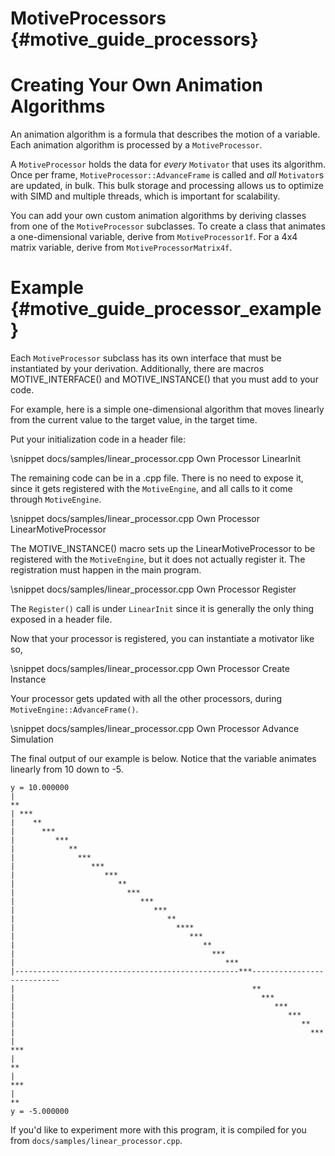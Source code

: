 MotiveProcessors   {#motive_guide_processors}
================

# Creating Your Own Animation Algorithms

An animation algorithm is a formula that describes the motion of a variable.
Each animation algorithm is processed by a `MotiveProcessor`.

A `MotiveProcessor` holds the data for *every* `Motivator` that uses its
algorithm. Once per frame, `MotiveProcessor::AdvanceFrame` is called and
*all* `Motivator`s are updated, in bulk. This bulk storage and processing allows
us to optimize with SIMD and multiple threads, which is important for
scalability.

You can add your own custom animation algorithms by deriving classes from
one of the `MotiveProcessor` subclasses. To create a class that animates a
one-dimensional variable, derive from `MotiveProcessor1f`. For a 4x4 matrix
variable, derive from `MotiveProcessorMatrix4f`.

# Example  {#motive_guide_processor_example}

Each `MotiveProcessor` subclass has its own interface that must be instantiated
by your derivation. Additionally, there are macros MOTIVE_INTERFACE() and
MOTIVE_INSTANCE() that you must add to your code.

For example, here is a simple one-dimensional algorithm that moves linearly
from the current value to the target value, in the target time.

Put your initialization code in a header file:

\snippet docs/samples/linear_processor.cpp Own Processor LinearInit

The remaining code can be in a .cpp file. There is no need to expose it, since
it gets registered with the `MotiveEngine`, and all calls to it come through
`MotiveEngine`.

\snippet docs/samples/linear_processor.cpp Own Processor LinearMotiveProcessor

The MOTIVE_INSTANCE() macro sets up the LinearMotiveProcessor to be registered
with the `MotiveEngine`, but it does not actually register it. The registration
must happen in the main program.

\snippet docs/samples/linear_processor.cpp Own Processor Register

The `Register()` call is under `LinearInit` since it is generally the only
thing exposed in a header file.

Now that your processor is registered, you can instantiate a motivator like so,

\snippet docs/samples/linear_processor.cpp Own Processor Create Instance

Your processor gets updated with all the other processors, during
`MotiveEngine::AdvanceFrame()`.

\snippet docs/samples/linear_processor.cpp Own Processor Advance Simulation

The final output of our example is below. Notice that the variable animates
linearly from 10 down to -5.

    y = 10.000000
    |
    **
    | ***
    |    **
    |      ***
    |         ***
    |            **
    |              ***
    |                 ***
    |                    ***
    |                       **
    |                         ***
    |                            ***
    |                               ***
    |                                  **
    |                                    ****
    |                                       ***
    |                                          **
    |                                            ***
    |                                               ***
    |--------------------------------------------------***---------------------------
    |                                                     **
    |                                                       ***
    |                                                          ***
    |                                                             ***
    |                                                                **
    |                                                                  ***
    |                                                                     ***
    |                                                                        **
    |                                                                          ***
    |                                                                             **
    y = -5.000000

If you'd like to experiment more with this program, it is compiled for you
from `docs/samples/linear_processor.cpp`.
